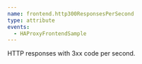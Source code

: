 ```yaml
---
name: frontend.http300ResponsesPerSecond
type: attribute
events:
  - HAProxyFrontendSample
---
```


HTTP responses with 3xx code per second.